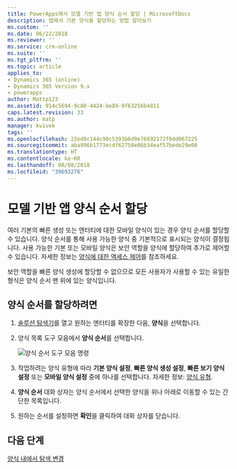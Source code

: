 ```yaml
---
title: PowerApps에서 모델 기반 앱 양식 순서 할당 | MicrosoftDocs
description: 앱에서 기본 양식을 할당하는 방법 알아보기
ms.custom: ''
ms.date: 06/22/2018
ms.reviewer: ''
ms.service: crm-online
ms.suite: ''
ms.tgt_pltfrm: ''
ms.topic: article
applies_to:
- Dynamics 365 (online)
- Dynamics 365 Version 9.x
- powerapps
author: Mattp123
ms.assetid: 914c5694-9c80-4424-be89-9f63256b4811
caps.latest.revision: 33
ms.author: matp
manager: kvivek
tags: ''
ms.openlocfilehash: 22ed9c144c90c5393b6d9e76692172f0dd067225
ms.sourcegitcommit: aba996b1773ecdf62758e06b34eaf57bede29e08
ms.translationtype: HT
ms.contentlocale: ko-KR
ms.lasthandoff: 08/08/2018
ms.locfileid: "39693276"
---
```

# <a name="assign-model-driven-app-form-order"></a>모델 기반 앱 양식 순서 할당

 여러 기본의 빠른 생성 또는 엔터티에 대한 모바일 양식이 있는 경우 양식 순서를 할당할 수 있습니다. 양식 순서를 통해 사용 가능한 양식 중 기본적으로 표시되는 양식이 결정됩니다. 사용 가능한 기본 또는 모바일 양식은 보안 역할을 양식에 할당하여 추가로 제어할 수 있습니다. 자세한 정보는 [양식에 대한 액세스 제어](control-access-forms.md)를 참조하세요.  
  
 보안 역할을 빠른 양식 생성에 할당할 수 없으므로 모든 사용자가 사용할 수 있는 유일한 형식은 양식 순서 맨 위에 있는 양식입니다.  
  
## <a name="to-assign-a-form-order"></a>양식 순서를 할당하려면  
  
1.  [솔루션 탐색기](advanced-navigation.md#solution-explorer)를 열고 원하는 엔터티를 확장한 다음, **양식**을 선택합니다.  
  
2.  양식 목록 도구 모음에서 **양식 순서**를 선택합니다.  

    ![양식 순서 도구 모음 명령](media/form-order.png)
  
3.  작업하려는 양식 유형에 따라 **기본 양식 설정**, **빠른 양식 생성 설정**, **빠른 보기 양식 설정** 또는 **모바일 양식 설정** 중에 하나를 선택합니다. 자세한 정보: [양식 유형](types-forms.md). 
  
4.  **양식 순서** 대화 상자는 양식 순서에서 선택한 양식을 위나 아래로 이동할 수 있는 간단한 목록입니다.  
  
5.  원하는 순서를 설정하면 **확인**을 클릭하여 대화 상자를 닫습니다.  

## <a name="next-steps"></a>다음 단계

[양식 내에서 탐색 변경](use-the-form-editor-legacy.md)